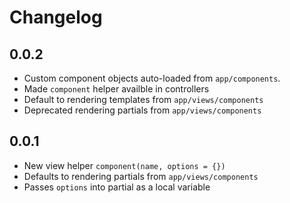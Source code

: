 # Changelog

## 0.0.2

* Custom component objects auto-loaded from `app/components`.
* Made `component` helper availble in controllers
* Default to rendering templates from `app/views/components`
* Deprecated rendering partials from `app/views/components`

## 0.0.1

* New view helper `component(name, options = {})`
* Defaults to rendering partials from `app/views/components`
* Passes `options` into partial as a local variable
